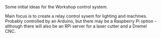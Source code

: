 Some initial ideas for the Workshop control system.

Main focus is to create a relay control sysem for lighting and machines.
Probably controlled by an Arduino, but there may be a Raspberry Pi option - 
although there will also be an RPi server for a laser cutter and a 
Dremel CNC.

